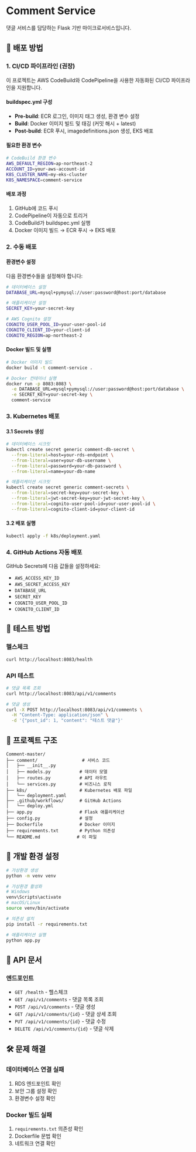 # Comment Service

댓글 서비스를 담당하는 Flask 기반 마이크로서비스입니다.

## 🚀 배포 방법

### 1. CI/CD 파이프라인 (권장)

이 프로젝트는 AWS CodeBuild와 CodePipeline을 사용한 자동화된 CI/CD 파이프라인을 지원합니다.

#### buildspec.yml 구성
- **Pre-build**: ECR 로그인, 이미지 태그 생성, 환경 변수 설정
- **Build**: Docker 이미지 빌드 및 태깅 (커밋 해시 + latest)
- **Post-build**: ECR 푸시, imagedefinitions.json 생성, EKS 배포

#### 필요한 환경 변수
```bash
# CodeBuild 환경 변수
AWS_DEFAULT_REGION=ap-northeast-2
ACCOUNT_ID=your-aws-account-id
K8S_CLUSTER_NAME=my-eks-cluster
K8S_NAMESPACE=comment-service
```

#### 배포 과정
1. GitHub에 코드 푸시
2. CodePipeline이 자동으로 트리거
3. CodeBuild가 buildspec.yml 실행
4. Docker 이미지 빌드 → ECR 푸시 → EKS 배포

### 2. 수동 배포

#### 환경변수 설정

다음 환경변수들을 설정해야 합니다:

```bash
# 데이터베이스 설정
DATABASE_URL=mysql+pymysql://user:password@host:port/database

# 애플리케이션 설정
SECRET_KEY=your-secret-key

# AWS Cognito 설정
COGNITO_USER_POOL_ID=your-user-pool-id
COGNITO_CLIENT_ID=your-client-id
COGNITO_REGION=ap-northeast-2

```

#### Docker 빌드 및 실행

```bash
# Docker 이미지 빌드
docker build -t comment-service .

# Docker 컨테이너 실행
docker run -p 8083:8083 \
  -e DATABASE_URL=mysql+pymysql://user:password@host:port/database \
  -e SECRET_KEY=your-secret-key \
  comment-service
```

### 3. Kubernetes 배포

#### 3.1 Secrets 생성

```bash
# 데이터베이스 시크릿
kubectl create secret generic comment-db-secret \
  --from-literal=host=your-rds-endpoint \
  --from-literal=user=your-db-username \
  --from-literal=password=your-db-password \
  --from-literal=name=your-db-name

# 애플리케이션 시크릿
kubectl create secret generic comment-secrets \
  --from-literal=secret-key=your-secret-key \
  --from-literal=jwt-secret-key=your-jwt-secret-key \
  --from-literal=cognito-user-pool-id=your-user-pool-id \
  --from-literal=cognito-client-id=your-client-id
```

#### 3.2 배포 실행

```bash
kubectl apply -f k8s/deployment.yaml
```

### 4. GitHub Actions 자동 배포

GitHub Secrets에 다음 값들을 설정하세요:

- `AWS_ACCESS_KEY_ID`
- `AWS_SECRET_ACCESS_KEY`
- `DATABASE_URL`
- `SECRET_KEY`
- `COGNITO_USER_POOL_ID`
- `COGNITO_CLIENT_ID`

## 🧪 테스트 방법

### 헬스체크

```bash
curl http://localhost:8083/health
```

### API 테스트

```bash
# 댓글 목록 조회
curl http://localhost:8083/api/v1/comments

# 댓글 생성
curl -X POST http://localhost:8083/api/v1/comments \
  -H "Content-Type: application/json" \
  -d '{"post_id": 1, "content": "테스트 댓글"}'
```

## 📁 프로젝트 구조

```
Comment-master/
├── comment/                 # 서비스 코드
│   ├── __init__.py
│   ├── models.py           # 데이터 모델
│   ├── routes.py           # API 라우트
│   └── services.py         # 비즈니스 로직
├── k8s/                    # Kubernetes 배포 파일
│   └── deployment.yaml
├── .github/workflows/      # GitHub Actions
│   └── deploy.yml
├── app.py                  # Flask 애플리케이션
├── config.py               # 설정
├── Dockerfile              # Docker 이미지
├── requirements.txt        # Python 의존성
└── README.md              # 이 파일
```

## 🔧 개발 환경 설정

```bash
# 가상환경 생성
python -m venv venv

# 가상환경 활성화
# Windows
venv\Scripts\activate
# macOS/Linux
source venv/bin/activate

# 의존성 설치
pip install -r requirements.txt

# 애플리케이션 실행
python app.py
```

## 📝 API 문서

### 엔드포인트

- `GET /health` - 헬스체크
- `GET /api/v1/comments` - 댓글 목록 조회
- `POST /api/v1/comments` - 댓글 생성
- `GET /api/v1/comments/{id}` - 댓글 상세 조회
- `PUT /api/v1/comments/{id}` - 댓글 수정
- `DELETE /api/v1/comments/{id}` - 댓글 삭제

## 🛠️ 문제 해결

### 데이터베이스 연결 실패

1. RDS 엔드포인트 확인
2. 보안 그룹 설정 확인
3. 환경변수 설정 확인

### Docker 빌드 실패

1. `requirements.txt` 의존성 확인
2. Dockerfile 문법 확인
3. 네트워크 연결 확인

